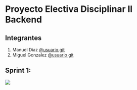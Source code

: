 # Proyecto Electiva Disciplinar II Backend

## Integrantes

1. Manuel Diaz [@usuario git](https://github.com/manuel0585)
2. Miguel Gonzalez [@usuario git](https://github.com/MiguelGonzalez03)

## Sprint 1:
![](https://github.com/MiguelGonzalez03/SubirCMDgit/blob/master/Historia%20de%20Usuario.png)
